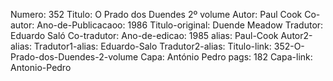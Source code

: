 Numero: 352
Titulo: O Prado dos Duendes 2º volume
Autor: Paul Cook
Co-autor: 
Ano-de-Publicacaoo: 1986
Titulo-original: Duende Meadow
Tradutor: Eduardo Saló
Co-tradutor: 
Ano-de-edicao: 1985
alias: Paul-Cook
Autor2-alias: 
Tradutor1-alias: Eduardo-Salo
Tradutor2-alias: 
Titulo-link: 352-O-Prado-dos-Duendes-2-volume
Capa: António Pedro
pags: 182
Capa-link: Antonio-Pedro
